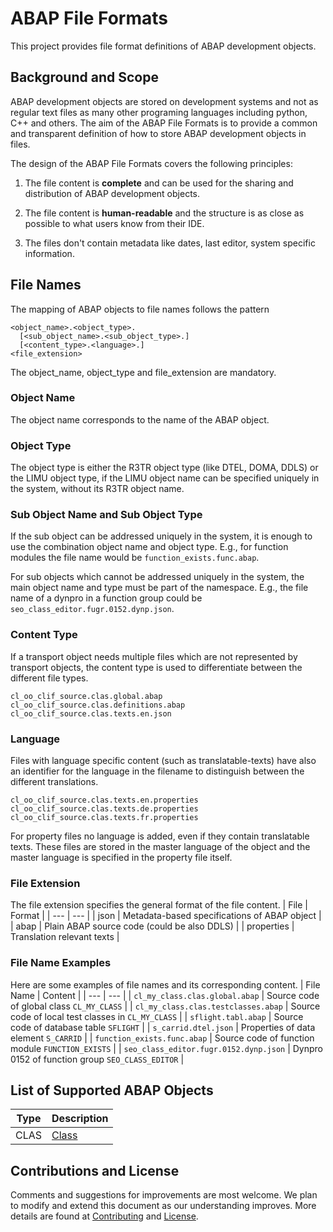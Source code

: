 # ABAP File Formats

This project provides file format definitions of ABAP development objects.



## Background and Scope

ABAP development objects are stored on development systems and not as regular text files as many other programing languages including python, C++ and others.
The aim of the ABAP File Formats is to provide a common and transparent definition of how to store ABAP development objects in files.

The design of the ABAP File Formats covers the following principles:

1. The file content is **complete** and can be used for the sharing and distribution of ABAP development objects.

3. The file content is **human-readable** and the structure is as close as possible to what users know from their IDE.

6. The files don't contain metadata like dates, last editor, system specific information.



## File Names

The mapping of ABAP objects to file names follows the pattern

```
<object_name>.<object_type>.
  [<sub_object_name>.<sub_object_type>.]
  [<content_type>.<language>.]
<file_extension>
```
The object_name, object_type and file_extension are mandatory.

### Object Name
The object name corresponds to the name of the ABAP object.

### Object Type
The object type is either the R3TR object type (like DTEL, DOMA, DDLS) or the LIMU object type, if the LIMU object name can be specified uniquely in the system, without its R3TR object name.

### Sub Object Name and Sub Object Type
If the sub object can be addressed uniquely in the system, it is enough to use the combination object name and object type.
E.g., for function modules the file name would be `function_exists.func.abap`.

For sub objects which cannot be addressed uniquely in the system, the main object name and type must be part of the namespace.
E.g., the file name of a dynpro in a function group could be `seo_class_editor.fugr.0152.dynp.json`.

### Content Type
If a transport object needs multiple files which are not represented by transport objects, the content type is used to differentiate between the different file types.
```
cl_oo_clif_source.clas.global.abap
cl_oo_clif_source.clas.definitions.abap
cl_oo_clif_source.clas.texts.en.json
```

### Language
Files with language specific content (such as translatable-texts) have also an identifier for the language in the filename to distinguish between the different translations.
```
cl_oo_clif_source.clas.texts.en.properties
cl_oo_clif_source.clas.texts.de.properties
cl_oo_clif_source.clas.texts.fr.properties
```
For property files no language is added, even if they contain translatable texts.
These files are stored in the master language of the object and the master language is specified in the property file itself.

### File Extension
The file extension specifies the general format of the file content.
| File | Format |
| ---  | --- |
| json | Metadata-based specifications of ABAP object |
| abap | Plain ABAP source code (could be also DDLS) |
| properties | Translation relevant texts |


### File Name Examples
Here are some examples of file names and its corresponding content.
| File Name | Content |
| ---  | --- |
| `cl_my_class.clas.global.abap` | Source code of global class `CL_MY_CLASS` |
| `cl_my_class.clas.testclasses.abap` | Source code of local test classes in `CL_MY_CLASS` |
| `sflight.tabl.abap` | Source code of database table `SFLIGHT` |
| `s_carrid.dtel.json` | Properties of data element `S_CARRID` |
| `function_exists.func.abap` | Source code of function module `FUNCTION_EXISTS` |
| `seo_class_editor.fugr.0152.dynp.json` | Dynpro 0152 of function group `SEO_CLASS_EDITOR` |


## List of Supported ABAP Objects

| Type | Description |
| ---  | --- |
| CLAS | [Class](./file-formats/clas/format.md) |



## Contributions and License

Comments and suggestions for improvements are most welcome.
We plan to modify and extend this document as our understanding improves.
More details are found at [Contributing](./CONTRIBUTING.md) and [License](./LICENSE).
